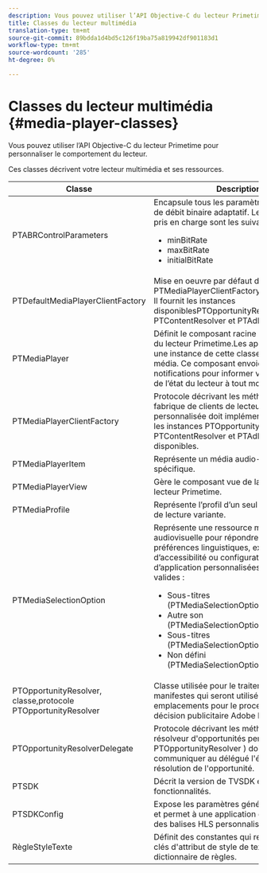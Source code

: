 ```yaml
---
description: Vous pouvez utiliser l’API Objective-C du lecteur Primetime pour personnaliser le comportement du lecteur.
title: Classes du lecteur multimédia
translation-type: tm+mt
source-git-commit: 89bdda1d4bd5c126f19ba75a819942df901183d1
workflow-type: tm+mt
source-wordcount: '285'
ht-degree: 0%

---
```



# Classes du lecteur multimédia {#media-player-classes}

Vous pouvez utiliser l’API Objective-C du lecteur Primetime pour personnaliser le comportement du lecteur.

Ces classes décrivent votre lecteur multimédia et ses ressources.

| Classe | Description |
|---|---|
| PTABRControlParameters | Encapsule tous les paramètres de contrôle de débit binaire adaptatif. Les paramètres pris en charge sont les suivants :<ul><li>minBitRate</li><li>maxBitRate</li><li>initialBitRate</li></ul> |
| PTDefaultMediaPlayerClientFactory | Mise en oeuvre par défaut de PTMediaPlayerClientFactoryin dans TVSDK. Il fournit les instances disponiblesPTOpportunityResolver, PTContentResolver et PTAdPolicySelector. |
| PTMediaPlayer | Définit le composant racine de la structure du lecteur Primetime.Les applications créent une instance de cette classe pour lire un média. Ce composant envoie des notifications pour informer votre application de l’état du lecteur à tout moment. |
| PTMediaPlayerClientFactory | Protocole décrivant les méthodes qu’une fabrique de clients de lecteur de médias personnalisée doit implémenter pour fournir les instances PTOpportunityResolver, PTContentResolver et PTAdPolicySelector disponibles. |
| PTMediaPlayerItem | Représente un média audio-vidéo spécifique. |
| PTMediaPlayerView | Gère le composant vue de la structure du lecteur Primetime. |
| PTMediaProfile | Représente l’profil d’un seul flux dans la liste de lecture variante. |
| PTMediaSelectionOption | Représente une ressource multimédia audiovisuelle pour répondre à différentes préférences linguistiques, exigences d’accessibilité ou configurations d’application personnalisées. Types d&#39;option valides :<ul><li>Sous-titres (PTMediaSelectionOptionTypeSubtitle)</li><li>Autre son (PTMediaSelectionOptionTypeAudio)</li><li>Sous-titres (PTMediaSelectionOptionTypeCC)</li><li>Non défini (PTMediaSelectionOptionTypeUndefined)</li></ul> |
| PTOpportunityResolver, classe,protocole PTOpportunityResolver | Classe utilisée pour le traitement d’indices manifestes qui seront utilisés comme emplacements pour le processus de prise de décision publicitaire Adobe Primetime. |
| PTOpportunityResolverDelegate | Protocole décrivant les méthodes que le résolveur d&#39;opportunités personnalisé ( PTOpportunityResolver ) doit utiliser pour communiquer au délégué l&#39;état de la résolution de l&#39;opportunité. |
| PTSDK | Décrit la version de TVSDK et ses fonctionnalités. |
| PTSDKConfig | Expose les paramètres généraux de TVSDK et permet à une application de s’abonner à des balises HLS personnalisées. |
| RègleStyleTexte | Définit des constantes qui représentent les clés d&#39;attribut de style de texte qui forment le dictionnaire de règles. |
